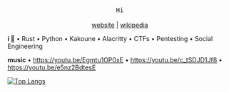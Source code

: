 <p align="center">
	<br><br>
	<samp>
		Hi
	</samp>
	<br><br>
	<a href="https://tira.tech" style="color: inherit">website</a> | <a href="https://en.wikipedia.org/wiki/User:Tiraboschi" style="color: inherit">wikipedia</a>
</p>

**i 💖** • Rust • Python • Kakoune • Alacritty • CTFs • Pentesting • Social Engineering

**music** • https://youtu.be/Egmtu1OP0xE • https://youtu.be/c_tSDJD1Jf8 • https://youtu.be/e5nz2BdtesE

[![Top Langs](https://github-readme-stats.vercel.app/api/top-langs/?username=imtira&layout=compact&theme=calm&hide=javascript,crystal,java,shell)](https://github.com/anuraghazra/github-readme-stats)

